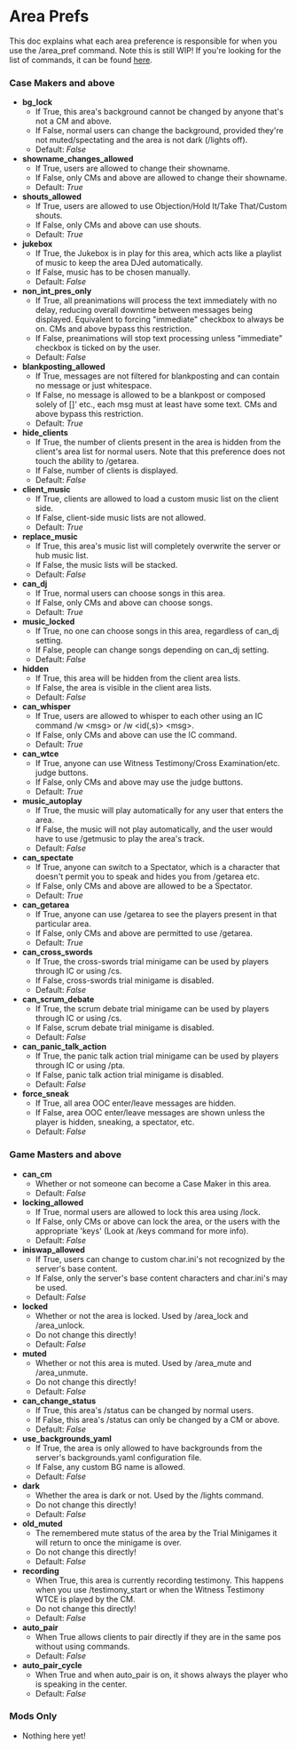 # Area Prefs
This doc explains what each area preference is responsible for when you use the /area_pref command. Note this is still WIP!
If you're looking for the list of commands, it can be found [here](commands.md).

### Case Makers and above
* **bg_lock**
    - If True, this area's background cannot be changed by anyone that's not a CM and above.
    - If False, normal users can change the background, provided they're not muted/spectating and the area is not dark (/lights off).
    - Default: *False*
* **showname_changes_allowed**
    - If True, users are allowed to change their showname.
    - If False, only CMs and above are allowed to change their showname.
    - Default: *True*
* **shouts_allowed**
    - If True, users are allowed to use Objection/Hold It/Take That/Custom shouts.
    - If False, only CMs and above can use shouts.
    - Default: *True*
* **jukebox**
    - If True, the Jukebox is in play for this area, which acts like a playlist of music to keep the area DJed automatically.
    - If False, music has to be chosen manually.
    - Default: *False*
* **non_int_pres_only**
    - If True, all preanimations will process the text immediately with no delay, reducing overall downtime between messages being displayed. Equivalent to forcing "immediate" checkbox to always be on. CMs and above bypass this restriction.
    - If False, preanimations will stop text processing unless "immediate" checkbox is ticked on by the user.
    - Default: *False*
* **blankposting_allowed**
    - If True, messages are not filtered for blankposting and can contain no message or just whitespace.
    - If False, no message is allowed to be a blankpost or composed solely of []' etc., each msg must at least have some text. CMs and above bypass this restriction.
    - Default: *True*
* **hide_clients**
    - If True, the number of clients present in the area is hidden from the client's area list for normal users. Note that this preference does not touch the ability to /getarea.
    - If False, number of clients is displayed.
    - Default: *False*
* **client_music**
    - If True, clients are allowed to load a custom music list on the client side.
    - If False, client-side music lists are not allowed.
    - Default: *True*
* **replace_music**
    - If True, this area's music list will completely overwrite the server or hub music list.
    - If False, the music lists will be stacked.
    - Default: *False*
* **can_dj**
    - If True, normal users can choose songs in this area.
    - If False, only CMs and above can choose songs.
    - Default: *True*
* **music_locked**
    - If True, no one can choose songs in this area, regardless of can_dj setting.
    - If False, people can change songs depending on can_dj setting.
    - Default: *False*
* **hidden**
    - If True, this area will be hidden from the client area lists.
    - If False, the area is visible in the client area lists.
    - Default: *False*
* **can_whisper**
    - If True, users are allowed to whisper to each other using an IC command /w \<msg> or /w \<id(,s)> \<msg>.
    - If False, only CMs and above can use the IC command.
    - Default: *True*
* **can_wtce**
    - If True, anyone can use Witness Testimony/Cross Examination/etc. judge buttons.
    - If False, only CMs and above may use the judge buttons.
    - Default: *True*
* **music_autoplay**
    - If True, the music will play automatically for any user that enters the area.
    - If False, the music will not play automatically, and the user would have to use /getmusic to play the area's track.
    - Default: *False*
* **can_spectate**
    - If True, anyone can switch to a Spectator, which is a character that doesn't permit you to speak and hides you from /getarea etc.
    - If False, only CMs and above are allowed to be a Spectator.
    - Default: *True*
* **can_getarea**
    - If True, anyone can use /getarea to see the players present in that particular area.
    - If False, only CMs and above are permitted to use /getarea.
    - Default: *True*
* **can_cross_swords**
    - If True, the cross-swords trial minigame can be used by players through IC or using /cs.
    - If False, cross-swords trial minigame is disabled.
    - Default: *False*
* **can_scrum_debate**
    - If True, the scrum debate trial minigame can be used by players through IC or using /cs.
    - If False, scrum debate trial minigame is disabled.
    - Default: *False*
* **can_panic_talk_action**
    - If True, the panic talk action trial minigame can be used by players through IC or using /pta.
    - If False, panic talk action trial minigame is disabled.
    - Default: *False*
* **force_sneak**
    - If True, all area OOC enter/leave messages are hidden.
    - If False, area OOC enter/leave messages are shown unless the player is hidden, sneaking, a spectator, etc.
    - Default: *False*
### Game Masters and above
* **can_cm**
    - Whether or not someone can become a Case Maker in this area.
    - Default: *False*
* **locking_allowed**
    - If True, normal users are allowed to lock this area using /lock.
    - If False, only CMs or above can lock the area, or the users with the appropriate 'keys' (Look at /keys command for more info).
    - Default: *False*
* **iniswap_allowed**
    - If True, users can change to custom char.ini's not recognized by the server's base content.
    - If False, only the server's base content characters and char.ini's may be used.
    - Default: *False*
* **locked**
    - Whether or not the area is locked. Used by /area_lock and /area_unlock.
    - Do not change this directly!
    - Default: *False*
* **muted**
    - Whether or not this area is muted. Used by /area_mute and /area_unmute.
    - Do not change this directly!
    - Default: *False*
* **can_change_status**
    - If True, this area's /status can be changed by normal users.
    - If False, this area's /status can only be changed by a CM or above.
    - Default: *False*
* **use_backgrounds_yaml**
    - If True, the area is only allowed to have backgrounds from the server's backgrounds.yaml configuration file.
    - If False, any custom BG name is allowed.
    - Default: *False*
* **dark**
    - Whether the area is dark or not. Used by the /lights command.
    - Do not change this directly!
    - Default: *False*
* **old_muted**
    - The remembered mute status of the area by the Trial Minigames it will return to once the minigame is over.
    - Do not change this directly!
    - Default: *False*
* **recording**
    - When True, this area is currently recording testimony. This happens when you use /testimony_start or when the Witness Testimony WTCE is played by the CM.
    - Do not change this directly!
    - Default: *False*
* **auto\_pair**
    - When True allows clients to pair directly if they are in the same pos without using commands.
    - Default: *False*
* **auto\_pair\_cycle**
    - When True and when auto_pair is on, it shows always the player who is speaking in the center.
    - Default: *False*
### Mods Only
* Nothing here yet!

